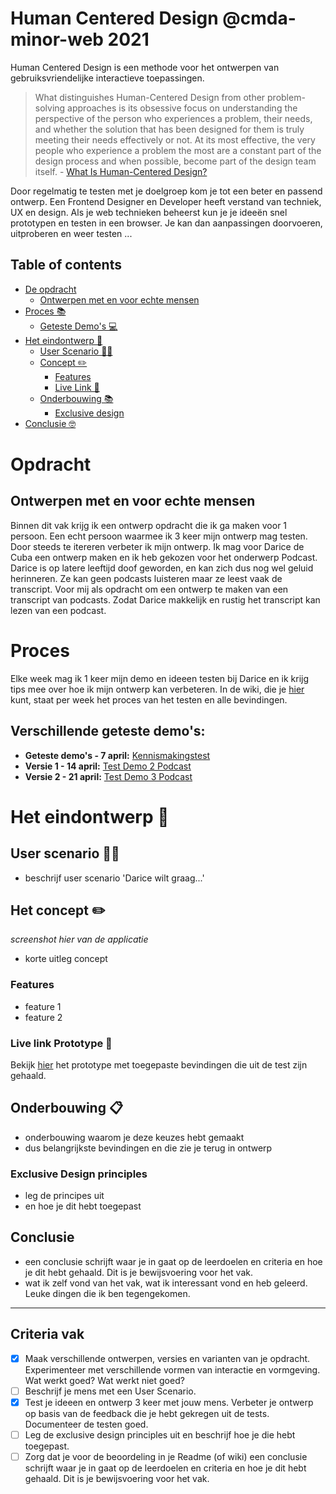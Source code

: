 # Human Centered Design @cmda-minor-web 2021
Human Centered Design is een  methode voor het ontwerpen van gebruiksvriendelijke interactieve toepassingen. 

> What distinguishes Human-Centered Design from other problem-solving approaches is its obsessive focus on understanding the perspective of the person who experiences a problem, their needs, and whether the solution that has been designed for them is truly meeting their needs effectively or not. At its most effective, the very people who experience a problem the most are a constant part of the design process and when possible, become part of the design team itself. - [What Is Human-Centered Design?](https://medium.com/dc-design/what-is-human-centered-design-6711c09e2779)

Door regelmatig te testen met je doelgroep kom je tot een beter en passend ontwerp. Een Frontend Designer en Developer heeft verstand van techniek, UX en design. Als je web technieken beheerst kun je je ideeën snel prototypen en testen in een browser. Je kan dan aanpassingen doorvoeren, uitproberen en weer testen ...

## Table of contents
- [De opdracht](#opdracht)
    - [Ontwerpen met en voor echte mensen](#ontwerpen-met-en-voor-echte-mensen)
- [Proces 📚](#proces)
    - [Geteste Demo's 💻](#verschillende-geteste-demos)
- [Het eindontwerp 📱](#het-eindontwerp-)
    - [User Scenario 🙋🏼](#user-scenario-)
    - [Concept ✏️](#het-concept-%EF%B8%8F)
        - [Features](#features)
        - [Live Link 🔗](#live-link-prototype-)
    - [Onderbouwing 📚](#onderbouwing-) 
        - [Exclusive design](#exclusive-design-principles)
- [Conclusie 🤓](#conclusie)


# Opdracht

## Ontwerpen met en voor echte mensen

Binnen dit vak krijg ik een ontwerp opdracht die ik ga maken voor 1 persoon. Een echt persoon waarmee ik 3 keer mijn ontwerp mag testen. Door steeds te itereren verbeter ik mijn ontwerp. Ik mag voor Darice de Cuba een ontwerp maken en ik heb gekozen voor het onderwerp Podcast. Darice is op latere leeftijd doof geworden, en kan zich dus nog wel geluid herinneren. Ze kan geen podcasts luisteren maar ze leest vaak de transcript. Voor mij als opdracht om een ontwerp te maken van een transcript van podcasts. Zodat Darice makkelijk en rustig het transcript kan lezen van een podcast.

# Proces

Elke week mag ik 1 keer mijn demo en ideeen testen bij Darice en ik krijg tips mee over hoe ik mijn ontwerp kan verbeteren. 
In de wiki, die je [hier](https://github.com/sanneduinkerx/human-centered-design-2021/wiki) kunt, staat per week het proces van het testen en alle bevindingen. 

## Verschillende geteste demo's:

- **Geteste demo's - 7 april:** [Kennismakingstest](https://nathanneelis.github.io/human-centered-design-2021/sprekers/index.html) 
- **Versie 1 - 14 april:** [Test Demo 2 Podcast](https://sanneduinkerx.github.io/human-centered-design-2021/Podcast-v1/index.html)
- **Versie 2 - 21 april:** [Test Demo 3 Podcast](https://sanneduinkerx.github.io/human-centered-design-2021/podcast-test2/index.html)

# Het eindontwerp 📱

## User scenario 🙋🏼

- beschrijf user scenario 'Darice wilt graag...' 

## Het concept ✏️

*screenshot hier van de applicatie*

- korte uitleg concept

### Features

- feature 1
- feature 2

### Live link Prototype 🔗

Bekijk [hier](https://sanneduinkerx.github.io/human-centered-design-2021/podcast-eindconcept/index.html) het prototype met toegepaste bevindingen die uit de test zijn gehaald.

## Onderbouwing 📋

- onderbouwing waarom je deze keuzes hebt gemaakt
- dus belangrijkste bevindingen en die zie je terug in ontwerp

### Exclusive Design principles 

- leg de principes uit
- en hoe je dit hebt toegepast

## Conclusie

- een conclusie schrijft waar je in gaat op de leerdoelen en criteria en hoe je dit hebt gehaald. Dit is je bewijsvoering voor het vak.
- wat ik zelf vond van het vak, wat ik interessant vond en heb geleerd. Leuke dingen die ik ben tegengekomen. 

***

## Criteria vak

- [X] Maak verschillende ontwerpen, versies en varianten van je opdracht. Experimenteer met verschillende vormen van interactie en vormgeving. Wat werkt goed? Wat werkt niet goed?
- [ ] Beschrijf je mens met een User Scenario.
- [X] Test je ideeen en ontwerp 3 keer met jouw mens. Verbeter je ontwerp op basis van de feedback die je hebt gekregen uit de tests. Documenteer de testen goed.
- [ ] Leg de exclusive design principles uit en beschrijf hoe je die hebt toegepast.
- [ ] Zorg dat je voor de beoordeling in je Readme (of wiki) een conclusie schrijft waar je in gaat op de leerdoelen en criteria en hoe je dit hebt gehaald. Dit is je bewijsvoering voor het vak.

<!-- ## Het ontwerp -->

<!-- [Rubric](https://docs.google.com/spreadsheets/d/1no32c9YyAP78VMcqfA5i5at2OrxP9ce1d8dVGnii4Vs/) -->


<!-- Add a link to your live demo in Github Pages 🌐-->

<!-- ☝️ replace this description with a description of your own work -->

<!-- replace the code in the /docs folder with your own, so you can showcase your work with GitHub Pages 🌍 -->

<!-- Add a nice poster image here at the end of the week, showing off your shiny frontend 📸 -->

<!-- Maybe a table of contents here? 📚 -->

<!-- How about a section that describes how to install this project? 🤓 -->

<!-- ...but how does one use this project? What are its features 🤔 -->

<!-- Maybe a checklist of done stuff and stuff still on your wishlist? ✅ -->

<!-- How about a license here? 📜 (or is it a licence?) 🤷 -->
